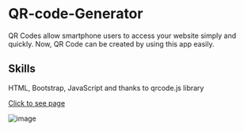 # QR-code-Generator

QR Codes allow smartphone users to access your website simply and quickly. Now, QR Code can be created by using this app easily.

## Skills
HTML,
Bootstrap,
JavaScript
and thanks to qrcode.js library

[Click to see page](https://birkan-dogan.github.io/QR-code-Generator/)

![image](https://user-images.githubusercontent.com/101419153/184912032-63626dcc-06af-475a-bbbb-46cef6a4662b.png)
